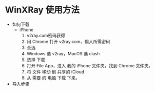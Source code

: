 # WinXRay 使用方法
  * 如何下载
    + iPhone
      1. v2ray.com密码获得
      2. 用 Chrome 打开 v2ray.com，输入所需密码
      3. 全选
      4. Windows 选 v2ray，MacOS 选 clash
      5. 选择 下载
      6. 打开 File App，进入 我的 iPhone 文件夹，找到 Chrome 文件夹。
      7. 将 文件 移动 到 共享的 iCloud
      8. 从 需要 的 电脑 下载 下来。
  * 导入步骤 
